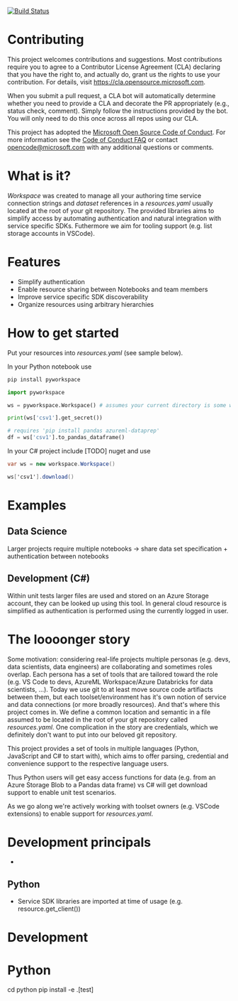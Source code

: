 
[![Build Status](https://dev.azure.com/ossworkspace/Workspace/_apis/build/status/microsoft.Workspace?branchName=master)](https://dev.azure.com/ossworkspace/Workspace/_build/latest?definitionId=1&branchName=master)

# Contributing

This project welcomes contributions and suggestions.  Most contributions require you to agree to a
Contributor License Agreement (CLA) declaring that you have the right to, and actually do, grant us
the rights to use your contribution. For details, visit https://cla.opensource.microsoft.com.

When you submit a pull request, a CLA bot will automatically determine whether you need to provide
a CLA and decorate the PR appropriately (e.g., status check, comment). Simply follow the instructions
provided by the bot. You will only need to do this once across all repos using our CLA.

This project has adopted the [Microsoft Open Source Code of Conduct](https://opensource.microsoft.com/codeofconduct/).
For more information see the [Code of Conduct FAQ](https://opensource.microsoft.com/codeofconduct/faq/) or
contact [opencode@microsoft.com](mailto:opencode@microsoft.com) with any additional questions or comments.

# What is it?
_Workspace_ was created to manage all your authoring time service connection strings and *dataset* references in a *resources.yaml*
usually located at the root of your git repository.
The provided libraries aims to simplify access by automating authentication and natural integration with service specific SDKs.
Futhermore we aim for tooling support (e.g. list storage accounts in VSCode). 

# Features
* Simplify authentication
* Enable resource sharing between Notebooks and team members
* Improve service specific SDK discoverability
* Organize resources using arbitrary hierarchies

# How to get started
Put your resources into *resources.yaml* (see sample below).

In your Python notebook use

```bash
pip install pyworkspace
```

```python
import pyworkspace

ws = pyworkspace.Workspace() # assumes your current directory is some where in your git repository

print(ws['csv1'].get_secret())

# requires 'pip install pandas azureml-dataprep'
df = ws['csv1'].to_pandas_dataframe()
```

In your C# project include [TODO] nuget and use

```C#
var ws = new workspace.Workspace()

ws['csv1'].download()
```

# Examples
## Data Science
Larger projects require multiple notebooks -> share data set specification + authentication between notebooks

## Development (C#)
Within unit tests larger files are used and stored on an Azure Storage account, they can be looked up using this tool.
In general cloud resource is simplified as authentication is performed using the currently logged in user.

# The loooonger story
Some motivation: considering real-life projects multiple personas (e.g. devs, data scientists, data engineers) are collaborating and sometimes roles overlap. Each persona has a set of tools that are tailored toward the role (e.g. VS Code to devs, AzureML Workspace/Azure Databricks for data scientists, ...). Today we use git to at least move source code artifiacts between them, but each toolset/environment has it's own notion of service and data connections (or more broadly resources). 
And that's where this project comes in. We define a common location and semantic in a file assumed to be located in the root of your git repository called *resources.yaml*. One complication in the story are credentials, which we definitely don't want to put into our beloved git repository. 

This project provides a set of tools in multiple languages (Python, JavaScript and C# to start with), which aims to offer parsing, credential and convenience support to the respective language users.

Thus Python users will get easy access functions for data (e.g. from an Azure Storage Blob to a Pandas data frame) vs C# will get download support to enable unit test scenarios.

As we go along we're actively working with toolset owners (e.g. VSCode extensions) to enable support for *resources.yaml*. 

# Development principals
*

## Python
* Service SDK libraries are imported at time of usage (e.g. resource.get_client())


# Development

# Python

cd python
pip install -e .[test]
